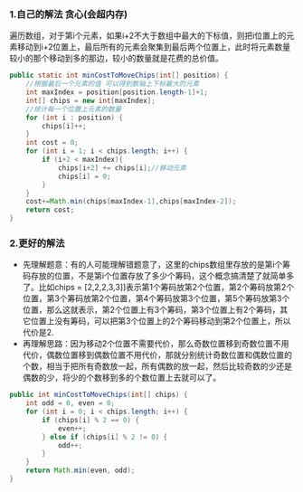 ### 1.自己的解法 贪心(会超内存)

遍历数组，对于第i个元素，如果i+2不大于数组中最大的下标值，则把i位置上的元素移动到i+2位置上，最后所有的元素会聚集到最后两个位置上，此时将元素数量较小的那个移动到多的那边，较小的数量就是花费的总价值。

```java
public static int minCostToMoveChips(int[] position) {
    //根据最后一个元素的值 可以得到数轴上下标最大的元素
    int maxIndex = position[position.length-1]+1;
    int[] chips = new int[maxIndex];
    //统计每一个位置上元素的数量
    for (int i : position) {
        chips[i]++;
    }
    int cost = 0;
    for (int i = 1; i < chips.length; i++) {
        if (i+2 < maxIndex){
            chips[i+2] += chips[i];//移动元素
            chips[i] = 0;
        }
    }
    cost+=Math.min(chips[maxIndex-1],chips[maxIndex-2]);
    return cost;
}
```

### 2.更好的解法 

- 先理解题意：有的人可能理解错题意了，这里的chips数组里存放的是第i个筹码存放的位置，不是第i个位置存放了多少个筹码，这个概念搞清楚了就简单多了。比如chips = [2,2,2,3,3]]表示第1个筹码放第2个位置，第2个筹码放第2个位置，第3个筹码放第2个位置，第4个筹码放第3个位置，第5个筹码放第3个位置，那么这就表示，第2个位置上有3个筹码，第3个位置上有2个筹码，其它位置上没有筹码，可以把第3个位置上的2个筹码移动到第2个位置上，所以代价是2.
- 再理解思路：因为移动2个位置不需要代价，那么奇数位置移到奇数位置不用代价，偶数位置移到偶数位置不用代价，那就分别统计奇数位置和偶数位置的个数，相当于把所有奇数放一起，所有偶数的放一起，然后比较奇数的少还是偶数的少，将少的个数移到多的个数位置上去就可以了。

```java
public int minCostToMoveChips(int[] chips) {
    int odd = 0, even = 0;
    for (int i = 0; i < chips.length; i++) {
        if (chips[i] % 2 == 0) {
            even++;
        } else if (chips[i] % 2 != 0) {
            odd++;
        }
    }
    return Math.min(even, odd);
}
```

